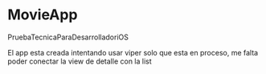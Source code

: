 # MovieApp

PruebaTecnicaParaDesarrolladoriOS

El app esta creada intentando usar viper solo que esta en proceso, me falta poder conectar la view de detalle con la list
